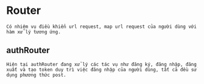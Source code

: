# Router
    Có nhiệm vụ điều khiển url request, map url request của người dùng với hàm xử lý tương ứng.

## authRouter
    Hiện tại authRouter đang xử lý các tác vụ như đăng ký, đăng nhập, đăng xuất và tạo token duy trì việc đăng nhập của người dùng, tất cả đều sử dụng phương thức post.